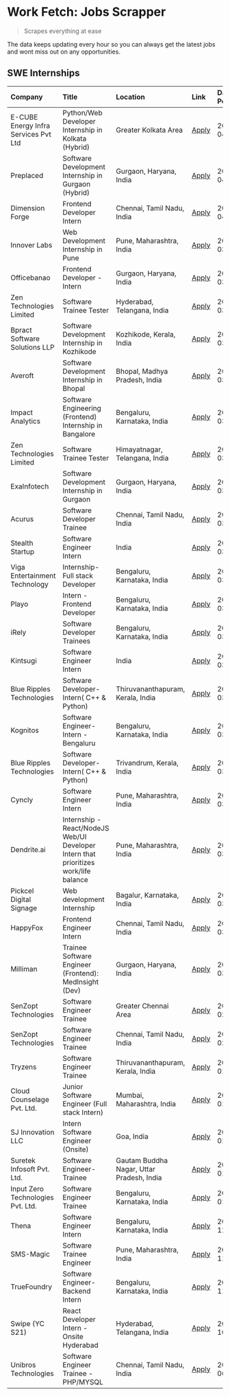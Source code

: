 # Work Fetch: Jobs Scrapper
> Scrapes everything at ease

The data keeps updating every hour so you can always get the latest jobs and wont miss out on any opportunities.

## SWE Internships
<!--START_SECTION:workfetch-->
| Company                              | Title                                                                                | Location                                  | Link                                                                                                                                                                                                                                                                                                | Date Posted   |
|:-------------------------------------|:-------------------------------------------------------------------------------------|:------------------------------------------|:----------------------------------------------------------------------------------------------------------------------------------------------------------------------------------------------------------------------------------------------------------------------------------------------------|:--------------|
| E-CUBE Energy Infra Services Pvt Ltd | Python/Web Developer Internship in Kolkata (Hybrid)                                  | Greater Kolkata Area                      | [Apply](https://in.linkedin.com/jobs/view/python-web-developer-internship-in-kolkata-hybrid-at-e-cube-energy-infra-services-pvt-ltd-3882160442?position=32&pageNum=0&refId=WXIGqzhQkfwV%2FvCohIlfAQ%3D%3D&trackingId=24pYbnlNiNaoPDiJvJvusw%3D%3D&trk=public_jobs_jserp-result_search-card)         | 2024-04-02    |
| Preplaced                            | Software Development Internship in Gurgaon (Hybrid)                                  | Gurgaon, Haryana, India                   | [Apply](https://in.linkedin.com/jobs/view/software-development-internship-in-gurgaon-hybrid-at-preplaced-3880567870?position=26&pageNum=0&refId=WXIGqzhQkfwV%2FvCohIlfAQ%3D%3D&trackingId=bR3Szn60kHVwhHnvVEymQA%3D%3D&trk=public_jobs_jserp-result_search-card)                                    | 2024-04-01    |
| Dimension Forge                      | Frontend Developer Intern                                                            | Chennai, Tamil Nadu, India                | [Apply](https://in.linkedin.com/jobs/view/frontend-developer-intern-at-dimension-forge-3880035903?position=47&pageNum=0&refId=WXIGqzhQkfwV%2FvCohIlfAQ%3D%3D&trackingId=PUv51%2FKCmp4LoyPpRWnLpQ%3D%3D&trk=public_jobs_jserp-result_search-card)                                                    | 2024-04-01    |
| Innover Labs                         | Web Development Internship in Pune                                                   | Pune, Maharashtra, India                  | [Apply](https://in.linkedin.com/jobs/view/web-development-internship-in-pune-at-innover-labs-3875494237?position=9&pageNum=0&refId=WXIGqzhQkfwV%2FvCohIlfAQ%3D%3D&trackingId=n1mrD%2FOYJ%2FNGwqaA0pTJgA%3D%3D&trk=public_jobs_jserp-result_search-card)                                             | 2024-03-28    |
| Officebanao                          | Frontend Developer - Intern                                                          | Gurgaon, Haryana, India                   | [Apply](https://in.linkedin.com/jobs/view/frontend-developer-intern-at-officebanao-3871265915?position=15&pageNum=0&refId=WXIGqzhQkfwV%2FvCohIlfAQ%3D%3D&trackingId=tLqgFX%2F1Cxx%2F1CvU9pppag%3D%3D&trk=public_jobs_jserp-result_search-card)                                                      | 2024-03-28    |
| Zen Technologies Limited             | Software Trainee Tester                                                              | Hyderabad, Telangana, India               | [Apply](https://in.linkedin.com/jobs/view/software-trainee-tester-at-zen-technologies-limited-3872036112?position=13&pageNum=0&refId=WXIGqzhQkfwV%2FvCohIlfAQ%3D%3D&trackingId=gqp0oFo%2BzE8iKxZrHw3b0g%3D%3D&trk=public_jobs_jserp-result_search-card)                                             | 2024-03-27    |
| Bpract Software Solutions LLP        | Software Development Internship in Kozhikode                                         | Kozhikode, Kerala, India                  | [Apply](https://in.linkedin.com/jobs/view/software-development-internship-in-kozhikode-at-bpract-software-solutions-llp-3874054300?position=22&pageNum=0&refId=WXIGqzhQkfwV%2FvCohIlfAQ%3D%3D&trackingId=69pJ28VeDXXZaEmvNh4uYA%3D%3D&trk=public_jobs_jserp-result_search-card)                     | 2024-03-27    |
| Averoft                              | Software Development Internship in Bhopal                                            | Bhopal, Madhya Pradesh, India             | [Apply](https://in.linkedin.com/jobs/view/software-development-internship-in-bhopal-at-averoft-3874051550?position=54&pageNum=0&refId=WXIGqzhQkfwV%2FvCohIlfAQ%3D%3D&trackingId=cWDPMoT1Ve7WrLZkc6Fe1A%3D%3D&trk=public_jobs_jserp-result_search-card)                                              | 2024-03-27    |
| Impact Analytics                     | Software Engineering (Frontend) Internship in Bangalore                              | Bengaluru, Karnataka, India               | [Apply](https://in.linkedin.com/jobs/view/software-engineering-frontend-internship-in-bangalore-at-impact-analytics-3872535077?position=4&pageNum=0&refId=WXIGqzhQkfwV%2FvCohIlfAQ%3D%3D&trackingId=MI3OB7cHunA1%2BKTIwZsetw%3D%3D&trk=public_jobs_jserp-result_search-card)                        | 2024-03-26    |
| Zen Technologies Limited             | Software Trainee Tester                                                              | Himayatnagar, Telangana, India            | [Apply](https://in.linkedin.com/jobs/view/software-trainee-tester-at-zen-technologies-limited-3872100214?position=11&pageNum=0&refId=WXIGqzhQkfwV%2FvCohIlfAQ%3D%3D&trackingId=4AAvQNKUqqkYcZYTpO%2B1dw%3D%3D&trk=public_jobs_jserp-result_search-card)                                             | 2024-03-26    |
| ExaInfotech                          | Software Development Internship in Gurgaon                                           | Gurgaon, Haryana, India                   | [Apply](https://in.linkedin.com/jobs/view/software-development-internship-in-gurgaon-at-exainfotech-3872534185?position=18&pageNum=0&refId=WXIGqzhQkfwV%2FvCohIlfAQ%3D%3D&trackingId=35GYqCxyqzxdt5dtJ%2BYNUQ%3D%3D&trk=public_jobs_jserp-result_search-card)                                       | 2024-03-26    |
| Acurus                               | Software Developer Trainee                                                           | Chennai, Tamil Nadu, India                | [Apply](https://in.linkedin.com/jobs/view/software-developer-trainee-at-acurus-3871400616?position=24&pageNum=0&refId=WXIGqzhQkfwV%2FvCohIlfAQ%3D%3D&trackingId=pPlWycLwCScZ10H8kslM3A%3D%3D&trk=public_jobs_jserp-result_search-card)                                                              | 2024-03-26    |
| Stealth Startup                      | Software Engineer Intern                                                             | India                                     | [Apply](https://in.linkedin.com/jobs/view/software-engineer-intern-at-stealth-startup-3868406943?position=52&pageNum=0&refId=WXIGqzhQkfwV%2FvCohIlfAQ%3D%3D&trackingId=%2B2SdAP%2FF3wXNZFet4%2BkstA%3D%3D&trk=public_jobs_jserp-result_search-card)                                                 | 2024-03-26    |
| Viga Entertainment Technology        | Internship-Full stack Developer                                                      | Bengaluru, Karnataka, India               | [Apply](https://in.linkedin.com/jobs/view/internship-full-stack-developer-at-viga-entertainment-technology-3870669789?position=33&pageNum=0&refId=WXIGqzhQkfwV%2FvCohIlfAQ%3D%3D&trackingId=sJjdwXR0VCmJ90JpBk4z6Q%3D%3D&trk=public_jobs_jserp-result_search-card)                                  | 2024-03-25    |
| Playo                                | Intern - Frontend Developer                                                          | Bengaluru, Karnataka, India               | [Apply](https://in.linkedin.com/jobs/view/intern-frontend-developer-at-playo-3864131172?position=6&pageNum=0&refId=WXIGqzhQkfwV%2FvCohIlfAQ%3D%3D&trackingId=%2FXZ4MzadZypRl3JoXEVu8w%3D%3D&trk=public_jobs_jserp-result_search-card)                                                               | 2024-03-22    |
| iRely                                | Software Developer Trainees                                                          | Bengaluru, Karnataka, India               | [Apply](https://in.linkedin.com/jobs/view/software-developer-trainees-at-irely-3860566039?position=2&pageNum=0&refId=WXIGqzhQkfwV%2FvCohIlfAQ%3D%3D&trackingId=CewT7xG2dyN4pxf06VjTXw%3D%3D&trk=public_jobs_jserp-result_search-card)                                                               | 2024-03-18    |
| Kintsugi                             | Software Engineer Intern                                                             | India                                     | [Apply](https://in.linkedin.com/jobs/view/software-engineer-intern-at-kintsugi-3857074071?position=37&pageNum=0&refId=WXIGqzhQkfwV%2FvCohIlfAQ%3D%3D&trackingId=MAoQMWI5GnJSO%2BnoRdyjXw%3D%3D&trk=public_jobs_jserp-result_search-card)                                                            | 2024-03-16    |
| Blue Ripples Technologies            | Software Developer- Intern( C++ & Python)                                            | Thiruvananthapuram, Kerala, India         | [Apply](https://in.linkedin.com/jobs/view/software-developer-intern-c%2B%2B-python-at-blue-ripples-technologies-3855594494?position=20&pageNum=0&refId=WXIGqzhQkfwV%2FvCohIlfAQ%3D%3D&trackingId=i%2F7%2FCy04yhcYU2YA9dtV8A%3D%3D&trk=public_jobs_jserp-result_search-card)                         | 2024-03-14    |
| Kognitos                             | Software Engineer-Intern -Bengaluru                                                  | Bengaluru, Karnataka, India               | [Apply](https://in.linkedin.com/jobs/view/software-engineer-intern-bengaluru-at-kognitos-3855361239?position=8&pageNum=0&refId=WXIGqzhQkfwV%2FvCohIlfAQ%3D%3D&trackingId=rBf%2FXjnwvT9wJrr9kM03BA%3D%3D&trk=public_jobs_jserp-result_search-card)                                                   | 2024-03-13    |
| Blue Ripples Technologies            | Software Developer- Intern( C++  & Python)                                           | Trivandrum, Kerala, India                 | [Apply](https://in.linkedin.com/jobs/view/software-developer-intern-c%2B%2B-python-at-blue-ripples-technologies-3856150730?position=19&pageNum=0&refId=WXIGqzhQkfwV%2FvCohIlfAQ%3D%3D&trackingId=%2BUF3%2F%2Bgm2hkRA2xKBUS2wg%3D%3D&trk=public_jobs_jserp-result_search-card)                       | 2024-03-13    |
| Cyncly                               | Software Engineer Intern                                                             | Pune, Maharashtra, India                  | [Apply](https://in.linkedin.com/jobs/view/software-engineer-intern-at-cyncly-3853990178?position=21&pageNum=0&refId=WXIGqzhQkfwV%2FvCohIlfAQ%3D%3D&trackingId=w5EnXaAVHXMRHCAlPvCQSg%3D%3D&trk=public_jobs_jserp-result_search-card)                                                                | 2024-03-13    |
| Dendrite.ai                          | Internship - React/NodeJS Web/UI Developer Intern that prioritizes work/life balance | Pune, Maharashtra, India                  | [Apply](https://in.linkedin.com/jobs/view/internship-react-nodejs-web-ui-developer-intern-that-prioritizes-work-life-balance-at-dendrite-ai-3853583200?position=39&pageNum=0&refId=WXIGqzhQkfwV%2FvCohIlfAQ%3D%3D&trackingId=F7700CB7zdKnmtsfWwmZgA%3D%3D&trk=public_jobs_jserp-result_search-card) | 2024-03-12    |
| Pickcel Digital Signage              | Web development Internship                                                           | Bagalur, Karnataka, India                 | [Apply](https://in.linkedin.com/jobs/view/web-development-internship-at-pickcel-digital-signage-3849506118?position=53&pageNum=0&refId=WXIGqzhQkfwV%2FvCohIlfAQ%3D%3D&trackingId=cKWH%2Fm1NZIFFSDCwAgsKoA%3D%3D&trk=public_jobs_jserp-result_search-card)                                           | 2024-03-08    |
| HappyFox                             | Frontend Engineer Intern                                                             | Chennai, Tamil Nadu, India                | [Apply](https://in.linkedin.com/jobs/view/frontend-engineer-intern-at-happyfox-3848357951?position=49&pageNum=0&refId=WXIGqzhQkfwV%2FvCohIlfAQ%3D%3D&trackingId=Hz9%2FI0VXkamQlhquepHkzg%3D%3D&trk=public_jobs_jserp-result_search-card)                                                            | 2024-03-07    |
| Milliman                             | Trainee Software Engineer (Frontend): MedInsight (Dev)                               | Gurgaon, Haryana, India                   | [Apply](https://in.linkedin.com/jobs/view/trainee-software-engineer-frontend-medinsight-dev-at-milliman-3792874280?position=12&pageNum=0&refId=WXIGqzhQkfwV%2FvCohIlfAQ%3D%3D&trackingId=Vx0v9cDHu5h7kfCVEP2PrA%3D%3D&trk=public_jobs_jserp-result_search-card)                                     | 2024-03-01    |
| SenZopt Technologies                 | Software Engineer Trainee                                                            | Greater Chennai Area                      | [Apply](https://in.linkedin.com/jobs/view/software-engineer-trainee-at-senzopt-technologies-3827688781?position=40&pageNum=0&refId=WXIGqzhQkfwV%2FvCohIlfAQ%3D%3D&trackingId=HCidVLPKVonx2hgDxkn06w%3D%3D&trk=public_jobs_jserp-result_search-card)                                                 | 2024-02-12    |
| SenZopt Technologies                 | Software Engineer Trainee                                                            | Chennai, Tamil Nadu, India                | [Apply](https://in.linkedin.com/jobs/view/software-engineer-trainee-at-senzopt-technologies-3827686880?position=57&pageNum=0&refId=WXIGqzhQkfwV%2FvCohIlfAQ%3D%3D&trackingId=eKtPzOmjekxL0BoYN%2FUZNg%3D%3D&trk=public_jobs_jserp-result_search-card)                                               | 2024-02-12    |
| Tryzens                              | Software Engineer Trainee                                                            | Thiruvananthapuram, Kerala, India         | [Apply](https://in.linkedin.com/jobs/view/software-engineer-trainee-at-tryzens-3809363491?position=41&pageNum=0&refId=WXIGqzhQkfwV%2FvCohIlfAQ%3D%3D&trackingId=itTbL22GVP46Ko%2BFwpDwiQ%3D%3D&trk=public_jobs_jserp-result_search-card)                                                            | 2024-01-18    |
| Cloud Counselage Pvt. Ltd.           | Junior Software Engineer (Full stack Intern)                                         | Mumbai, Maharashtra, India                | [Apply](https://in.linkedin.com/jobs/view/junior-software-engineer-full-stack-intern-at-cloud-counselage-pvt-ltd-3803132814?position=30&pageNum=0&refId=WXIGqzhQkfwV%2FvCohIlfAQ%3D%3D&trackingId=2N553tZyJYCV4UEN1ZfTQg%3D%3D&trk=public_jobs_jserp-result_search-card)                            | 2024-01-11    |
| SJ Innovation LLC                    | Intern Software Engineer (Onsite)                                                    | Goa, India                                | [Apply](https://in.linkedin.com/jobs/view/intern-software-engineer-onsite-at-sj-innovation-llc-3799959011?position=50&pageNum=0&refId=WXIGqzhQkfwV%2FvCohIlfAQ%3D%3D&trackingId=4LpZ5TDua4gtzn0cSovZrw%3D%3D&trk=public_jobs_jserp-result_search-card)                                              | 2024-01-11    |
| Suretek Infosoft Pvt. Ltd.           | Software Engineer-Trainee                                                            | Gautam Buddha Nagar, Uttar Pradesh, India | [Apply](https://in.linkedin.com/jobs/view/software-engineer-trainee-at-suretek-infosoft-pvt-ltd-3800934643?position=27&pageNum=0&refId=WXIGqzhQkfwV%2FvCohIlfAQ%3D%3D&trackingId=Bs0s3GTDxgnooAhR302iHw%3D%3D&trk=public_jobs_jserp-result_search-card)                                             | 2024-01-09    |
| Input Zero Technologies Pvt. Ltd.    | Software Engineer Trainee                                                            | Bengaluru, Karnataka, India               | [Apply](https://in.linkedin.com/jobs/view/software-engineer-trainee-at-input-zero-technologies-pvt-ltd-3800927643?position=35&pageNum=0&refId=WXIGqzhQkfwV%2FvCohIlfAQ%3D%3D&trackingId=8c7NiVfzBxj1LrByRQpZYg%3D%3D&trk=public_jobs_jserp-result_search-card)                                      | 2024-01-09    |
| Thena                                | Software Engineer Intern                                                             | Bengaluru, Karnataka, India               | [Apply](https://in.linkedin.com/jobs/view/software-engineer-intern-at-thena-3778731751?position=23&pageNum=0&refId=WXIGqzhQkfwV%2FvCohIlfAQ%3D%3D&trackingId=lqr3gzOZazLWG9LCd4ZUWw%3D%3D&trk=public_jobs_jserp-result_search-card)                                                                 | 2023-12-05    |
| SMS-Magic                            | Software Trainee Engineer                                                            | Pune, Maharashtra, India                  | [Apply](https://in.linkedin.com/jobs/view/software-trainee-engineer-at-sms-magic-3761409781?position=34&pageNum=0&refId=WXIGqzhQkfwV%2FvCohIlfAQ%3D%3D&trackingId=rosSmga2%2B1R0rRKOxha%2BNA%3D%3D&trk=public_jobs_jserp-result_search-card)                                                        | 2023-11-16    |
| TrueFoundry                          | Software Engineer-Backend Intern                                                     | Bengaluru, Karnataka, India               | [Apply](https://in.linkedin.com/jobs/view/software-engineer-backend-intern-at-truefoundry-3779508170?position=36&pageNum=0&refId=WXIGqzhQkfwV%2FvCohIlfAQ%3D%3D&trackingId=D1dSUZqp00no5HuNuMLdmA%3D%3D&trk=public_jobs_jserp-result_search-card)                                                   | 2023-11-10    |
| Swipe (YC S21)                       | React Developer Intern - Onsite Hyderabad                                            | Hyderabad, Telangana, India               | [Apply](https://in.linkedin.com/jobs/view/react-developer-intern-onsite-hyderabad-at-swipe-yc-s21-3737600089?position=42&pageNum=0&refId=WXIGqzhQkfwV%2FvCohIlfAQ%3D%3D&trackingId=Cy%2BTh7R3VZLiJ5g6qKpAjg%3D%3D&trk=public_jobs_jserp-result_search-card)                                         | 2023-10-13    |
| Unibros Technologies                 | Software Engineer Trainee - PHP/MYSQL                                                | Chennai, Tamil Nadu, India                | [Apply](https://in.linkedin.com/jobs/view/software-engineer-trainee-php-mysql-at-unibros-technologies-3656599241?position=43&pageNum=0&refId=WXIGqzhQkfwV%2FvCohIlfAQ%3D%3D&trackingId=QjUFUty%2Fhw%2Fsys3P4BEzzg%3D%3D&trk=public_jobs_jserp-result_search-card)                                   | 2023-06-12    |
<!--END_SECTION:workfetch-->
